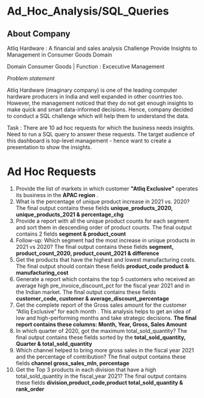 # Ad_Hoc_Analysis/SQL_Queries
## About Company
Atliq Hardware : A financial and sales analysis Challenge Provide Insights to Management in Consumer Goods Domain

Domain Consumer Goods | Function : Excecutive Management

*Problem statement*

Atliq Hardware (imaginary company) is one of the leading computer hardware producers in India and well expanded in other countries too. However, the management noticed that they do not get enough insights to make quick and smart data-informed decisions. Hence, company decided to conduct a SQL challenge which will help them to understand the data.

Task : There are 10 ad hoc requests for which the business needs insights. Need to run a SQL query to answer these requests. The target audience of this dashboard is top-level management - hence want to create a presentation to show the insights.

# Ad Hoc Requests
1. Provide the list of markets in which customer **"Atliq Exclusive"** operates its business in the **APAC region** .
2. What is the percentage of unique product increase in 2021 vs. 2020? The final output contains these fields **unique_products_2020, unique_products_2021 & percentage_chg**
3. Provide a report with all the unique product counts for each segment and sort them in descending order of product counts. The final output contains 2 fields **segment & product_count**
4. Follow-up: Which segment had the most increase in unique products in 2021 vs 2020? The final output contains these fields **segment, product_count_2020, product_count_2021 & difference**
5. Get the products that have the highest and lowest manufacturing costs. The final output should contain these fields **product_code product & manufacturing_cost**
6. Generate a report which contains the top 5 customers who received an average high pre_invoice_discount_pct for the fiscal year 2021 and in the Indian market. The final output contains these fields **customer_code, customer & average_discount_percentage**
7. Get the complete report of the Gross sales amount for the customer “Atliq Exclusive” for each month . This analysis helps to get an idea of low and high-performing months and take strategic decisions. **The final report contains these columns: Month, Year, Gross, Sales Amount**
8. In which quarter of 2020, got the maximum total_sold_quantity? The final output contains these fields sorted by the **total_sold_quantity, Quarter & total_sold_quantity**
9. Which channel helped to bring more gross sales in the fiscal year 2021 and the percentage of contribution? The final output contains these fields **channel gross_sales_mln, percentage**
10. Get the Top 3 products in each division that have a high total_sold_quantity in the fiscal_year 2021? The final output contains these fields **division,product_code,product total_sold_quantity & rank_order**
